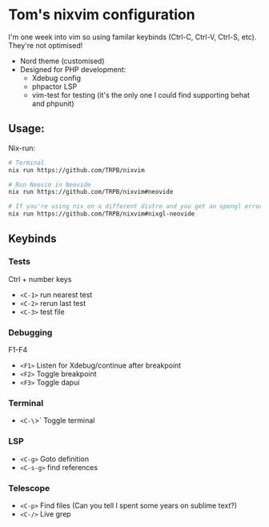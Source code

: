 # Tom's nixvim configuration

I'm one week into vim so using familar keybinds (Ctrl-C, Ctrl-V, Ctrl-S, etc). They're not optimised!

- Nord theme (customised)
- Designed for PHP development:
    - Xdebug config
    - phpactor LSP
    - vim-test for testing (it's the only one I could find supporting behat and phpunit)

## Usage: 

Nix-run:

```bash
# Terminal
nix run https://github.com/TRPB/nixvim

# Run Neovim in Neovide
nix run https://github.com/TRPB/nixvim#neovide

# If you're using nix on a different distro and you get an opengl error launch with the nixGL wrapper
nix run https://github.com/TRPB/nixvim#nixgl-neovide
```

## Keybinds

### Tests

Ctrl + number keys

- `<C-1>` run nearest test
- `<C-2>` rerun last test
- `<C-3>` test file

### Debugging

F1-F4

- `<F1>` Listen for Xdebug/continue after breakpoint
- `<F2>` Toggle breakpoint
- `<F3>` Toggle dapui

### Terminal

- `<C-\`>` Toggle terminal

### LSP

- `<C-g>` Goto definition
- `<C-s-g>` find references

### Telescope

- `<C-p>` Find files (Can you tell I spent some years on sublime text?)
- `<C-/>` Live grep

